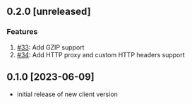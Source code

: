 ## 0.2.0 [unreleased]

### Features

1. [#33](https://github.com/InfluxCommunity/influxdb3-csharp/pull/33): Add GZIP support
1. [#34](https://github.com/InfluxCommunity/influxdb3-csharp/pull/34): Add HTTP proxy and custom HTTP headers support

## 0.1.0 [2023-06-09]

- initial release of new client version
